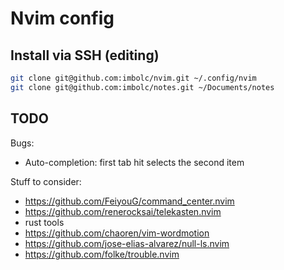 # Nvim config

## Install via SSH (editing)
```sh
git clone git@github.com:imbolc/nvim.git ~/.config/nvim
git clone git@github.com:imbolc/notes.git ~/Documents/notes
```


## TODO


Bugs:

- Auto-completion: first tab hit selects the second item

Stuff to consider:

- <https://github.com/FeiyouG/command_center.nvim>
- <https://github.com/renerocksai/telekasten.nvim>
- rust tools
- <https://github.com/chaoren/vim-wordmotion>
- <https://github.com/jose-elias-alvarez/null-ls.nvim>
- <https://github.com/folke/trouble.nvim>
